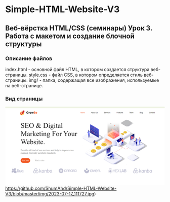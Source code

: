 # Simple-HTML-Website-V3
## Веб-вёрстка HTML/CSS (семинары) Урок 3. Работа с макетом и создание блочной структуры

### Описание файлов
index.html - основной файл HTML, в котором создается структура веб-страницы.
style.css - файл CSS, в котором определяется стиль веб-страницы.
img/ - папка, содержащая все изображения, используемые на веб-странице.

### Вид страницы
![Вид](https://github.com/ShumAhd/Simple-HTML-Website-V3/blob/master/img/2023-07-17_111727.jpg)https://github.com/ShumAhd/Simple-HTML-Website-V3/blob/master/img/2023-07-17_111727.jpg)
